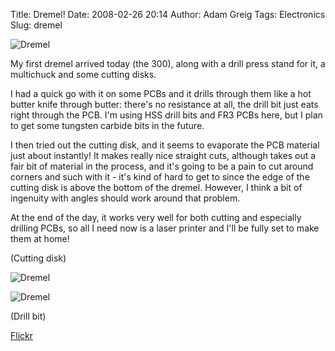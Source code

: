 Title: Dremel!
Date: 2008-02-26 20:14
Author: Adam Greig
Tags: Electronics
Slug: dremel

![Dremel][]

My first dremel arrived today (the 300), along with a drill press stand
for it, a multichuck and some cutting disks.

I had a quick go with it on some PCBs and it drills through them like a
hot butter knife through butter: there's no resistance at all, the drill
bit just eats right through the PCB. I'm using HSS drill bits and FR3
PCBs here, but I plan to get some tungsten carbide bits in the future.

I then tried out the cutting disk, and it seems to evaporate the PCB
material just about instantly! It makes really nice straight cuts,
although takes out a fair bit of material in the process, and it's going
to be a pain to cut around corners and such with it - it's kind of hard
to get to since the edge of the cutting disk is above the bottom of the
dremel. However, I think a bit of ingenuity with angles should work
around that problem.

At the end of the day, it works very well for both cutting and
especially drilling PCBs, so all I need now is a laser printer and I'll
be fully set to make them at home!

(Cutting disk)

![Dremel][1]

![Dremel][2]

(Drill bit)

[Flickr](http://flickr.com/photos/randomskk/2293865929)

  [Dremel]: https://farm4.static.flickr.com/3109/2293860897_5876cd5eab.jpg
  [1]: https://farm3.static.flickr.com/2022/2293863401_0d413fa33f.jpg
  [2]: https://farm3.static.flickr.com/2211/2293865929_14338ddfca.jpg
